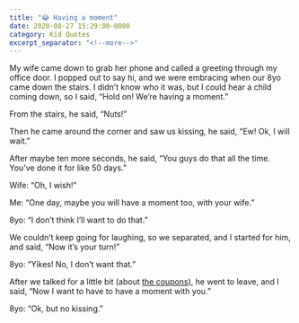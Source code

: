 ```yaml
---
title: "😂 Having a moment"
date: 2020-08-27 15:29:00-0000
category: Kid Quotes
excerpt_separator: "<!--more-->"
---
```


My wife came down to grab her phone and called a greeting through my office door. I popped out to say hi, and we were embracing when our 8yo came down the stairs. I didn’t know who it was, but I could hear a child coming down, so I said, “Hold on! We’re having a moment.”

From the stairs, he said, “Nuts!”

<!--more-->

Then he came around the corner and saw us kissing, he said, “Ew! Ok, I will wait.”

After maybe ten more seconds, he said, “You guys do that all the time. You’ve done it for like 50 days.”

Wife: “Oh, I wish!”

Me: “One day, maybe you will have a moment too, with your wife.”

8yo: “I don’t think I’ll want to do that.”

We couldn’t keep going for laughing, so we separated, and I started for him, and said, “Now it’s your turn!”

8yo: “Yikes! No, I don’t want that.”

After we talked for a little bit (about [the coupons](https://www.bennorris.org/2020/08/27/thought-not.html)), he went to leave, and I said, “Now I want to have to have a moment with you.”

8yo: “Ok, but no kissing.”